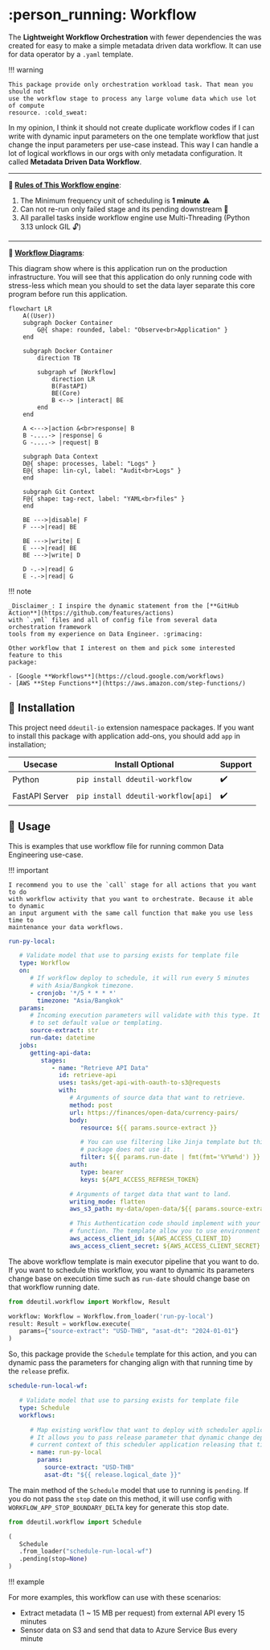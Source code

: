 # :person_running: Workflow

The **Lightweight Workflow Orchestration** with fewer dependencies the was created
for easy to make a simple metadata driven data workflow. It can use for data operator
by a `.yaml` template.

!!! warning

    This package provide only orchestration workload task. That mean you should not
    use the workflow stage to process any large volume data which use lot of compute
    resource. :cold_sweat:

In my opinion, I think it should not create duplicate workflow codes if I can
write with dynamic input parameters on the one template workflow that just change
the input parameters per use-case instead.
This way I can handle a lot of logical workflows in our orgs with only metadata
configuration. It called **Metadata Driven Data Workflow**.

---

**:pushpin: <u>Rules of This Workflow engine</u>**:

1. The Minimum frequency unit of scheduling is **1 minute** :warning:
2. Can not re-run only failed stage and its pending downstream :rotating_light:
3. All parallel tasks inside workflow engine use Multi-Threading
   (Python 3.13 unlock GIL :unlock:)

---

**:memo: <u>Workflow Diagrams</u>**:

This diagram show where is this application run on the production infrastructure.
You will see that this application do only running code with stress-less which mean
you should to set the data layer separate this core program before run this application.

```mermaid
flowchart LR
    A((User))
    subgraph Docker Container
        G@{ shape: rounded, label: "Observe<br>Application" }
    end

    subgraph Docker Container
        direction TB

        subgraph wf [Workflow]
            direction LR
            B(FastAPI)
            BE(Core)
            B <--> |interact| BE
        end
    end

    A <--->|action &<br>response| B
    B -....-> |response| G
    G -....-> |request| B

    subgraph Data Context
    D@{ shape: processes, label: "Logs" }
    E@{ shape: lin-cyl, label: "Audit<br>Logs" }
    end

    subgraph Git Context
    F@{ shape: tag-rect, label: "YAML<br>files" }
    end

    BE --->|disable| F
    F --->|read| BE

    BE --->|write| E
    E --->|read| BE
    BE --->|write| D

    D -.->|read| G
    E -.->|read| G
```

!!! note

    _Disclaimer_: I inspire the dynamic statement from the [**GitHub Action**](https://github.com/features/actions)
    with `.yml` files and all of config file from several data orchestration framework
    tools from my experience on Data Engineer. :grimacing:

    Other workflow that I interest on them and pick some interested feature to this
    package:

    - [Google **Workflows**](https://cloud.google.com/workflows)
    - [AWS **Step Functions**](https://aws.amazon.com/step-functions/)

## :round_pushpin: Installation

This project need `ddeutil-io` extension namespace packages. If you want to install
this package with application add-ons, you should add `app` in installation;

| Usecase        | Install Optional                         | Support            |
|----------------|------------------------------------------|--------------------|
| Python         | `pip install ddeutil-workflow`           | :heavy_check_mark: |
| FastAPI Server | `pip install ddeutil-workflow[api]`      | :heavy_check_mark: |

## :beers: Usage

This is examples that use workflow file for running common Data Engineering
use-case.

!!! important

    I recommend you to use the `call` stage for all actions that you want to do
    with workflow activity that you want to orchestrate. Because it able to dynamic
    an input argument with the same call function that make you use less time to
    maintenance your data workflows.

```yaml
run-py-local:

   # Validate model that use to parsing exists for template file
   type: Workflow
   on:
      # If workflow deploy to schedule, it will run every 5 minutes
      # with Asia/Bangkok timezone.
      - cronjob: '*/5 * * * *'
        timezone: "Asia/Bangkok"
   params:
      # Incoming execution parameters will validate with this type. It allows
      # to set default value or templating.
      source-extract: str
      run-date: datetime
   jobs:
      getting-api-data:
         stages:
            - name: "Retrieve API Data"
              id: retrieve-api
              uses: tasks/get-api-with-oauth-to-s3@requests
              with:
                 # Arguments of source data that want to retrieve.
                 method: post
                 url: https://finances/open-data/currency-pairs/
                 body:
                    resource: ${{ params.source-extract }}

                    # You can use filtering like Jinja template but this
                    # package does not use it.
                    filter: ${{ params.run-date | fmt(fmt='%Y%m%d') }}
                 auth:
                    type: bearer
                    keys: ${API_ACCESS_REFRESH_TOKEN}

                 # Arguments of target data that want to land.
                 writing_mode: flatten
                 aws_s3_path: my-data/open-data/${{ params.source-extract }}

                 # This Authentication code should implement with your custom call
                 # function. The template allow you to use environment variable.
                 aws_access_client_id: ${AWS_ACCESS_CLIENT_ID}
                 aws_access_client_secret: ${AWS_ACCESS_CLIENT_SECRET}
```

The above workflow template is main executor pipeline that you want to do. If you
want to schedule this workflow, you want to dynamic its parameters change base on
execution time such as `run-date` should change base on that workflow running date.

```python
from ddeutil.workflow import Workflow, Result

workflow: Workflow = Workflow.from_loader('run-py-local')
result: Result = workflow.execute(
   params={"source-extract": "USD-THB", "asat-dt": "2024-01-01"}
)
```

So, this package provide the `Schedule` template for this action, and you can dynamic
pass the parameters for changing align with that running time by the `release` prefix.

```yaml
schedule-run-local-wf:

   # Validate model that use to parsing exists for template file
   type: Schedule
   workflows:

      # Map existing workflow that want to deploy with scheduler application.
      # It allows you to pass release parameter that dynamic change depend on the
      # current context of this scheduler application releasing that time.
      - name: run-py-local
        params:
          source-extract: "USD-THB"
          asat-dt: "${{ release.logical_date }}"
```

The main method of the `Schedule` model that use to running is `pending`. If you
do not pass the `stop` date on this method, it will use config with `WORKFLOW_APP_STOP_BOUNDARY_DELTA`
key for generate this stop date.

```python
from ddeutil.workflow import Schedule

(
   Schedule
   .from_loader("schedule-run-local-wf")
   .pending(stop=None)
)
```

!!! example

   For more examples, this workflow can use with these scenarios:

   - Extract metadata (1 ~ 15 MB per request) from external API every 15 minutes
   - Sensor data on S3 and send that data to Azure Service Bus every minute

